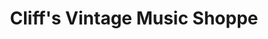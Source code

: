 ---
title: "Cliff's Vintage Music Shoppe"
url: /castle-rock/cliffs-vintage-music-shoppe/
shop: Gebrauchtwaren
---